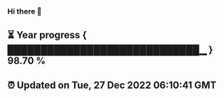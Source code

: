 ### Hi there 👋
⏳ Year progress { █████████████████████████████▁ } 98.70 %
---
⏰ Updated on Tue, 27 Dec 2022 06:10:41 GMT
---
